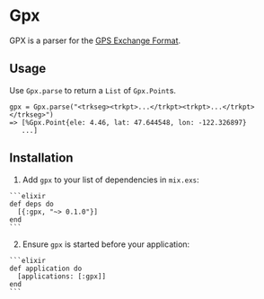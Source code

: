 # Gpx

GPX is a parser for the [GPS Exchange Format](https://en.wikipedia.org/wiki/GPS_Exchange_Format).

## Usage

Use `Gpx.parse` to return a `List` of `Gpx.Point`s.

```
gpx = Gpx.parse("<trkseg><trkpt>...</trkpt><trkpt>...</trkpt></trkseg>")
=> [%Gpx.Point{ele: 4.46, lat: 47.644548, lon: -122.326897}
   ...]
```

## Installation

  1. Add `gpx` to your list of dependencies in `mix.exs`:

    ```elixir
    def deps do
      [{:gpx, "~> 0.1.0"}]
    end
    ```

  2. Ensure `gpx` is started before your application:

    ```elixir
    def application do
      [applications: [:gpx]]
    end
    ```
